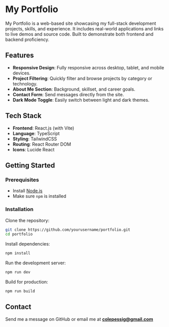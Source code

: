 # My Portfolio

My Portfolio is a web-based site showcasing my full-stack development projects, skills, and experience. It includes real-world applications and links to live demos and source code. Built to demonstrate both frontend and backend proficiency.

## Features

- **Responsive Design**: Fully responsive across desktop, tablet, and mobile devices.
- **Project Filtering**: Quickly filter and browse projects by category or technology.
- **About Me Section**: Background, skillset, and career goals.
- **Contact Form**: Send messages directly from the site.
- **Dark Mode Toggle**: Easily switch between light and dark themes.

## Tech Stack

- **Frontend**: React.js (with Vite)
- **Language**: TypeScript
- **Styling**: TailwindCSS
- **Routing**: React Router DOM
- **Icons**: Lucide React

## Getting Started

### Prerequisites

- Install [Node.js](https://nodejs.org/)
- Make sure `npm` is installed

### Installation

Clone the repository:

```bash
git clone https://github.com/yourusername/portfolio.git
cd portfolio
```

Install dependencies:

```bash
npm install
```

Run the development server:

```bash
npm run dev
```

Build for production:

```bash
npm run build
```

## Contact

Send me a message on GitHub or email me at **colepessig@gmail.com**
